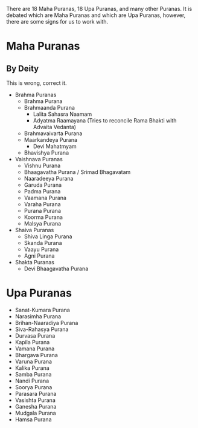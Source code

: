 There are 18 Maha Puranas, 18 Upa Puranas, and many other Puranas.
It is debated which are Maha Puranas and which are Upa Puranas, however, there are some signs for us to work with.
# Maha Puranas
## By Deity
This is wrong, correct it.

- Brahma Puranas
	- Brahma Purana
	- Brahmaanda Purana
		- Lalita Sahasra Naamam
		- Adyatma Raamayana (Tries to reconcile Rama Bhakti with Advaita Vedanta)
	- Brahmavaivarta Purana
	- Maarkandeya Purana
		- Devi Mahatmyam
	- Bhavishya Purana
- Vaishnava Puranas
	- Vishnu Purana
	- Bhaagavatha Purana / Srimad Bhagavatam
	- Naaradeeya Purana
	- Garuda Purana
	- Padma Purana
	- Vaamana Purana
	- Varaha Purana
	- Purana Purana
	- Koorma Purana
	- Malsya Purana
- Shaiva Puranas
	- Shiva Linga Purana
	- Skanda Purana
	- Vaayu Purana
	- Agni Purana
- Shakta Puranas
	- Devi Bhaagavatha Purana
# Upa Puranas
- Sanat-Kumara Purana
- Narasimha Purana
- Brihan-Naaradiya Purana
- Siva-Rahasya Purana
- Durvasa Purana
- Kapila Purana
- Vamana Purana
- Bhargava Purana
- Varuna Purana
- Kalika Purana
- Samba Purana
- Nandi Purana
- Soorya Purana
- Parasara Purana
- Vasishta Purana
- Ganesha Purana
- Mudgala Purana
- Hamsa Purana